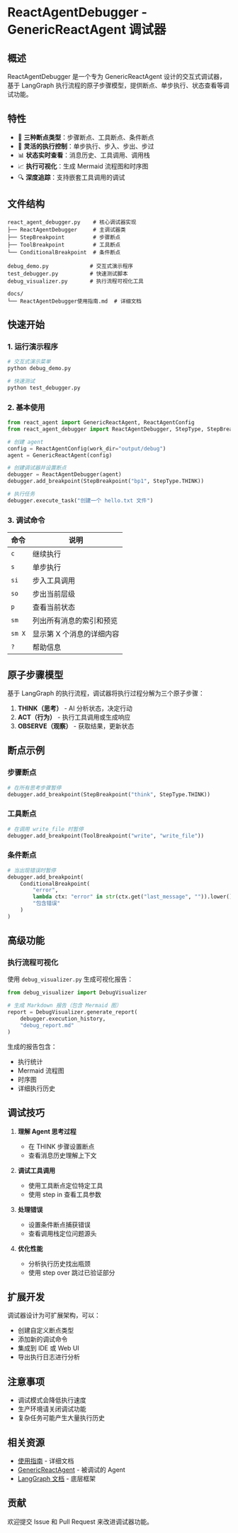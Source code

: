 # ReactAgentDebugger - GenericReactAgent 调试器

## 概述

ReactAgentDebugger 是一个专为 GenericReactAgent 设计的交互式调试器，基于 LangGraph 执行流程的原子步骤模型，提供断点、单步执行、状态查看等调试功能。

## 特性

- 🎯 **三种断点类型**：步骤断点、工具断点、条件断点
- 🚶 **灵活的执行控制**：单步执行、步入、步出、步过
- 📊 **状态实时查看**：消息历史、工具调用、调用栈
- 📈 **执行可视化**：生成 Mermaid 流程图和时序图
- 🔍 **深度追踪**：支持嵌套工具调用的调试

## 文件结构

```
react_agent_debugger.py    # 核心调试器实现
├── ReactAgentDebugger     # 主调试器类
├── StepBreakpoint         # 步骤断点
├── ToolBreakpoint         # 工具断点
└── ConditionalBreakpoint  # 条件断点

debug_demo.py             # 交互式演示程序
test_debugger.py          # 快速测试脚本
debug_visualizer.py       # 执行流程可视化工具

docs/
└── ReactAgentDebugger使用指南.md  # 详细文档
```

## 快速开始

### 1. 运行演示程序

```bash
# 交互式演示菜单
python debug_demo.py

# 快速测试
python test_debugger.py
```

### 2. 基本使用

```python
from react_agent import GenericReactAgent, ReactAgentConfig
from react_agent_debugger import ReactAgentDebugger, StepType, StepBreakpoint

# 创建 agent
config = ReactAgentConfig(work_dir="output/debug")
agent = GenericReactAgent(config)

# 创建调试器并设置断点
debugger = ReactAgentDebugger(agent)
debugger.add_breakpoint(StepBreakpoint("bp1", StepType.THINK))

# 执行任务
debugger.execute_task("创建一个 hello.txt 文件")
```

### 3. 调试命令

| 命令 | 说明 |
|------|------|
| `c` | 继续执行 |
| `s` | 单步执行 |
| `si` | 步入工具调用 |
| `so` | 步出当前层级 |
| `p` | 查看当前状态 |
| `sm` | 列出所有消息的索引和预览 |
| `sm X` | 显示第 X 个消息的详细内容 |
| `?` | 帮助信息 |

## 原子步骤模型

基于 LangGraph 的执行流程，调试器将执行过程分解为三个原子步骤：

1. **THINK（思考）** - AI 分析状态，决定行动
2. **ACT（行为）** - 执行工具调用或生成响应  
3. **OBSERVE（观察）** - 获取结果，更新状态

## 断点示例

### 步骤断点
```python
# 在所有思考步骤暂停
debugger.add_breakpoint(StepBreakpoint("think", StepType.THINK))
```

### 工具断点
```python
# 在调用 write_file 时暂停
debugger.add_breakpoint(ToolBreakpoint("write", "write_file"))
```

### 条件断点
```python
# 当出现错误时暂停
debugger.add_breakpoint(
    ConditionalBreakpoint(
        "error",
        lambda ctx: "error" in str(ctx.get("last_message", "")).lower(),
        "包含错误"
    )
)
```

## 高级功能

### 执行流程可视化

使用 `debug_visualizer.py` 生成可视化报告：

```python
from debug_visualizer import DebugVisualizer

# 生成 Markdown 报告（包含 Mermaid 图）
report = DebugVisualizer.generate_report(
    debugger.execution_history,
    "debug_report.md"
)
```

生成的报告包含：
- 执行统计
- Mermaid 流程图
- 时序图
- 详细执行历史

## 调试技巧

1. **理解 Agent 思考过程**
   - 在 THINK 步骤设置断点
   - 查看消息历史理解上下文

2. **调试工具调用**
   - 使用工具断点定位特定工具
   - 使用 step in 查看工具参数

3. **处理错误**
   - 设置条件断点捕获错误
   - 查看调用栈定位问题源头

4. **优化性能**
   - 分析执行历史找出瓶颈
   - 使用 step over 跳过已验证部分

## 扩展开发

调试器设计为可扩展架构，可以：

- 创建自定义断点类型
- 添加新的调试命令
- 集成到 IDE 或 Web UI
- 导出执行日志进行分析

## 注意事项

- 调试模式会降低执行速度
- 生产环境请关闭调试功能
- 复杂任务可能产生大量执行历史

## 相关资源

- [使用指南](docs/ReactAgentDebugger使用指南.md) - 详细文档
- [GenericReactAgent](react_agent.py) - 被调试的 Agent
- [LangGraph 文档](https://python.langchain.com/docs/langgraph) - 底层框架

## 贡献

欢迎提交 Issue 和 Pull Request 来改进调试器功能。